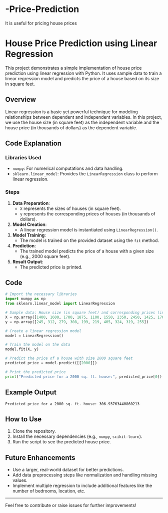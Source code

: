 # -Price-Prediction
It is useful for pricing house prices

# House Price Prediction using Linear Regression

This project demonstrates a simple implementation of house price prediction using linear regression with Python. It uses sample data to train a linear regression model and predicts the price of a house based on its size in square feet.

## Overview

Linear regression is a basic yet powerful technique for modeling relationships between dependent and independent variables. In this project, we use the house size (in square feet) as the independent variable and the house price (in thousands of dollars) as the dependent variable.

## Code Explanation

### Libraries Used
- `numpy`: For numerical computations and data handling.
- `sklearn.linear_model`: Provides the `LinearRegression` class to perform linear regression.

### Steps
1. **Data Preparation**:
    - `X` represents the sizes of houses (in square feet).
    - `y` represents the corresponding prices of houses (in thousands of dollars).
2. **Model Creation**:
    - A linear regression model is instantiated using `LinearRegression()`.
3. **Model Training**:
    - The model is trained on the provided dataset using the `fit` method.
4. **Prediction**:
    - The trained model predicts the price of a house with a given size (e.g., 2000 square feet).
5. **Result Output**:
    - The predicted price is printed.

## Code
```python
# Import the necessary libraries
import numpy as np
from sklearn.linear_model import LinearRegression

# Sample data: House size (in square feet) and corresponding prices (in thousands of dollars)
X = np.array([1400, 1600, 1700, 1875, 1100, 1550, 2350, 2450, 1425, 1700]).reshape(-1, 1)
y = np.array([245, 312, 279, 308, 199, 219, 405, 324, 319, 255])

# Create a linear regression model
model = LinearRegression()

# Train the model on the data
model.fit(X, y)

# Predict the price of a house with size 2000 square feet
predicted_price = model.predict([[2000]])

# Print the predicted price
print("Predicted price for a 2000 sq. ft. house:", predicted_price[0])
```

## Example Output
```
Predicted price for a 2000 sq. ft. house: 306.93763440860213
```

## How to Use
1. Clone the repository.
2. Install the necessary dependencies (e.g., `numpy`, `scikit-learn`).
3. Run the script to see the predicted house price.

## Future Enhancements
- Use a larger, real-world dataset for better predictions.
- Add data preprocessing steps like normalization and handling missing values.
- Implement multiple regression to include additional features like the number of bedrooms, location, etc.

---
Feel free to contribute or raise issues for further improvements!

